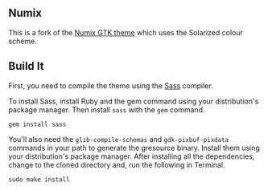 ## Numix
This is a fork of the [Numix GTK theme](https://github.com/numixproject/numix-gtk-theme) which uses the Solarized colour scheme.

## Build It

First, you need to compile the theme using the [Sass](http://sass-lang.com/) compiler.

To install Sass, install Ruby and the gem command using your distribution's package manager. Then install `sass` with the `gem` command.

`gem install sass`

You'll also need the ```glib-compile-schemas``` and  ```gdk-pixbuf-pixdata``` commands in your path to generate the gresource binary. Install them using your distribution's package manager. After installing all the dependencies, change to the cloned directory and, run the following in Terminal.

`sudo make install`

